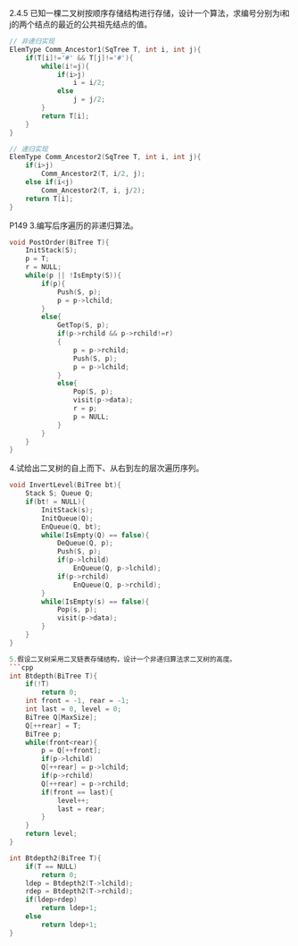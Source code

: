 2.4.5
已知一棵二叉树按顺序存储结构进行存储，设计一个算法，求编号分别为i和j的两个结点的最近的公共祖先结点的值。

```cpp
// 非递归实现
ElemType Comm_Ancestor1(SqTree T, int i, int j){
    if(T[i]!='#' && T[j]!='#'){
        while(i!=j){
            if(i>j)
                i = i/2;
            else
                j = j/2;
        }
        return T[i];
    }
}

// 递归实现
ElemType Comm_Ancestor2(SqTree T, int i, int j){
    if(i>j)
        Comm_Ancestor2(T, i/2, j);
    else if(i<j)
        Comm_Ancestor2(T, i, j/2);
    return T[i];
}
```

P149 
3.编写后序遍历的非递归算法。

```cpp
void PostOrder(BiTree T){
    InitStack(S);
    p = T;
    r = NULL;
    while(p || !IsEmpty(S)){
        if(p){
            Push(S, p);
            p = p->lchild;
        }
        else{
            GetTop(S, p);
            if(p->rchild && p->rchild!=r)
            {
                p = p->rchild;
                Push(S, p);
                p = p->lchild;
            }
            else{
                Pop(S, p);
                visit(p->data);
                r = p;
                p = NULL;
            }
        }
    }
}
```
4.试给出二叉树的自上而下、从右到左的层次遍历序列。
```cpp
void InvertLevel(BiTree bt){
    Stack S; Queue Q;
    if(bt! = NULL){
        InitStack(s);
        InitQueue(Q);
        EnQueue(Q, bt);
        while(IsEmpty(Q) == false){
            DeQueue(Q, p);
            Push(S, p);
            if(p->lchild)
                EnQueue(Q, p->lchild);
            if(p->rchild)
                EnQueue(Q, p->rchild);
        }
        while(IsEmpty(s) == false){
            Pop(s, p);
            visit(p->data);
        }
    }
}

5.假设二叉树采用二叉链表存储结构，设计一个非递归算法求二叉树的高度。
```cpp
int Btdepth(BiTree T){
    if(!T)
        return 0;
    int front = -1, rear = -1;
    int last = 0, level = 0;
    BiTree Q[MaxSize];
    Q[++rear] = T;
    BiTree p;
    while(front<rear){
        p = Q[++front];
        if(p->lchild)
        Q[++rear] = p->lchild;
        if(p->rchild)
        Q[++rear] = p->rchild;
        if(front == last){
            level++;
            last = rear;
        }
    }
    return level;
}

int Btdepth2(BiTree T){
    if(T == NULL)
        return 0;
    ldep = Btdepth2(T->lchild);
    rdep = Btdepth2(T->rchild);
    if(ldep>rdep)
        return ldep+1;
    else
        return ldep+1;
}